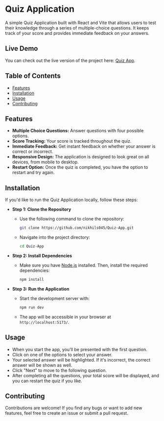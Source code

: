 # Quiz Application

A simple Quiz Application built with React and Vite that allows users to test their knowledge through a series of multiple-choice questions. It keeps track of your score and provides immediate feedback on your answers.

## Live Demo

You can check out the live version of the project here: [Quiz App](https://quiz-app-nikhils045.vercel.app/).

## Table of Contents

- [Features](#features)
- [Installation](#installation)
- [Usage](#usage)
- [Contributing](#contributing)

## Features

- **Multiple Choice Questions:** Answer questions with four possible options.
- **Score Tracking:** Your score is tracked throughout the quiz.
- **Immediate Feedback:** Get instant feedback on whether your answer is correct or incorrect.
- **Responsive Design:** The application is designed to look great on all devices, from mobile to desktop.
- **Restart Option:** Once the quiz is completed, you have the option to restart and try again.

## Installation

If you'd like to run the Quiz Application locally, follow these steps:

- **Step 1: Clone the Repository**
  - Use the following command to clone the repository:
    ```bash
    git clone https://github.com/nikhils045/Quiz-App.git
    ```
  - Navigate into the project directory:
    ```bash
    cd Quiz-App
    ```

- **Step 2: Install Dependencies**
  - Make sure you have [Node.js](https://nodejs.org/) installed. Then, install the required dependencies:
    ```bash
    npm install
    ```

- **Step 3: Run the Application**
  - Start the development server with:
    ```bash
    npm run dev
    ```
  - The app will be accessible in your browser at `http://localhost:5173/`.

## Usage

- When you start the app, you'll be presented with the first question.
- Click on one of the options to select your answer.
- Your selected answer will be highlighted. If it's incorrect, the correct answer will be shown as well.
- Click "Next" to move to the following question.
- After completing all the questions, your total score will be displayed, and you can restart the quiz if you like.

## Contributing

Contributions are welcome! If you find any bugs or want to add new features, feel free to create an issue or submit a pull request.
